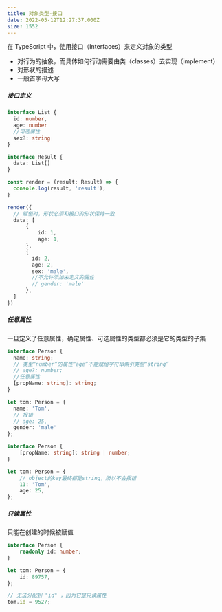 ```yaml
---
title: 对象类型-接口
date: 2022-05-12T12:27:37.000Z
size: 1552
---
```

在 TypeScript 中，使用接口（Interfaces）来定义对象的类型

- 对行为的抽象，而具体如何行动需要由类（classes）去实现（implement）
- 对形状的描述
- 一般首字母大写

##### 接口定义

```typescript
interface List {
  id: number,
  age: number
  //可选属性
  sex?: string
}

interface Result {
  data: List[]
}

const render = (result: Result) => {
  console.log(result, 'result');
}

render({
  // 赋值时，形状必须和接口的形状保持一致
  data: [
      {
          id: 1,
          age: 1,
      },
      {
        id: 2,
        age: 2,
        sex: 'male',
        //不允许添加未定义的属性
        // gender: 'male'
      },
  ]
})
```

##### 任意属性

一旦定义了任意属性，确定属性、可选属性的类型都必须是它的类型的子集

```typescript
interface Person {
  name: string;
  // 类型“number”的属性“age”不能赋给字符串索引类型“string”
  // age?: number;
  //任意属性
  [propName: string]: string;
}

let tom: Person = {
  name: 'Tom',
  // 报错
  // age: 25,
  gender: 'male'
};
```

```typescript
interface Person {
    [propName: string]: string | number;
}

let tom: Person = {
    // object的key最终都是string，所以不会报错
    11: 'Tom',
    age: 25,
};
```

##### 只读属性

只能在创建的时候被赋值

```typescript
interface Person {
    readonly id: number;
}

let tom: Person = {
    id: 89757,
};

// 无法分配到 "id" ，因为它是只读属性
tom.id = 9527;
```

